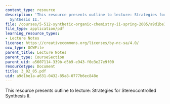 ```yaml
---
content_type: resource
description: 'This resource presents outline to lecture: Strategies for Stereocontrolled
  Synthesis II.'
file: /courses/5-512-synthetic-organic-chemistry-ii-spring-2005/a9d1be1aa631043285a80777b6ec848e_3_02_05.pdf
file_type: application/pdf
learning_resource_types:
- Lecture Notes
license: https://creativecommons.org/licenses/by-nc-sa/4.0/
ocw_type: OCWFile
parent_title: Lecture Notes
parent_type: CourseSection
parent_uid: a5607114-339b-d5b9-e943-f0e3e27e9f00
resourcetype: Document
title: 3_02_05.pdf
uid: a9d1be1a-a631-0432-85a8-0777b6ec848e
---
```

This resource presents outline to lecture: Strategies for Stereocontrolled Synthesis II.